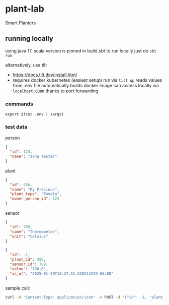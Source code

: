 # plant-lab
Smart Planters

## running locally

using java 17. scala version is pinned in build.sbt
to run locally just do `sbt run`

alternatively, use tilt
- https://docs.tilt.dev/install.html
- requires docker kubernetes (easiest setup)
run via `tilt up`
reads values from .env file
automatically builds docker image
can access locally via `localhost:8080` thanks to port forwarding


### commands
`export $(cat .env | xargs)`

### test data

person

```json
{
  "id": 123,
  "name": "John Tester"
}
```

plant
```json
{
  "id": 456,
  "name": "My Precious",
  "plant_type": "Tomato",
  "owner_person_id": 123
}
```

sensor
```json
{
  "id": 789,
  "name": "Thermometer",
  "unit": "Celsius"
}
```

```json
{
  "id": -1,
  "plant_id": 456,
  "sensor_id": 789,
  "value": "100.0",
  "as_of": "2025-01-20T14:37:51.528214229-05:00"
}
```

sample call:
```bash
curl -H "Content-Type: application/json" -X POST -d '{"id": -1, "plant_id": 456, "sensor_id": 789, "value": "100.0", "as_of": "2025-01-20T14:37:51.528214229-05:00"}' localhost:8080/result
```